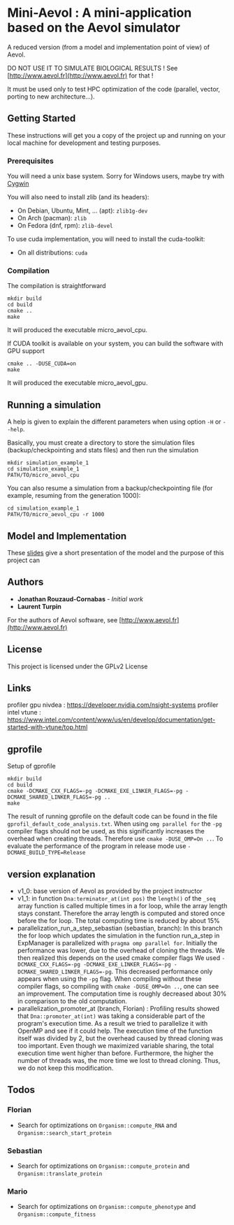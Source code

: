 # Mini-Aevol : A mini-application based on the Aevol simulator

A reduced version (from a model and implementation point of view) of Aevol.

DO NOT USE IT TO SIMULATE BIOLOGICAL RESULTS ! See [http://www.aevol.fr](http://www.aevol.fr) for that !

It must be used only to test HPC optimization of the code (parallel, vector, porting to new architecture...).

## Getting Started

These instructions will get you a copy of the project up and running on your local machine for development and testing purposes.

### Prerequisites
You will need a unix base system. Sorry for Windows users, maybe try with [Cygwin](http://www.cygwin.com/)

You will also need to install zlib (and its headers):
+ On Debian, Ubuntu, Mint, ... (apt): `zlib1g-dev`
+ On Arch (pacman): `zlib`
+ On Fedora (dnf, rpm): `zlib-devel`

To use cuda implementation, you will need to install the cuda-toolkit:
+ On all distributions: `cuda`

### Compilation

The compilation is straightforward
```
mkdir build
cd build
cmake ..
make
```
It will produced the executable micro_aevol_cpu.

If CUDA toolkit is available on your system, you can build the software with GPU support
```
cmake .. -DUSE_CUDA=on
make
```
It will produced the executable micro_aevol_gpu.

## Running a simulation

A help is given to explain the different parameters when using option `-H` or `--help`.

Basically, you must create a directory to store the simulation files (backup/checkpointing and stats files) and then run the simulation
```
mkdir simulation_example_1
cd simulation_example_1
PATH/TO/micro_aevol_cpu
```

You can also resume a simulation from a backup/checkpointing file (for example, resuming from the generation 1000):
```
cd simulation_example_1
PATH/TO/micro_aevol_cpu -r 1000
```

## Model and Implementation

These [slides](/presentation/slides.pdf) give a short presentation of the model and the purpose of this project can

## Authors

* **Jonathan Rouzaud-Cornabas** - *Initial work*
* **Laurent Turpin**

For the authors of Aevol software, see [http://www.aevol.fr](http://www.aevol.fr)

## License

This project is licensed under the GPLv2 License


## Links

profiler gpu nivdea : https://developer.nvidia.com/nsight-systems
profiler intel vtune : https://www.intel.com/content/www/us/en/develop/documentation/get-started-with-vtune/top.html 

## gprofile
Setup of gprofile
```
mkdir build 
cd build 
cmake -DCMAKE_CXX_FLAGS=-pg -DCMAKE_EXE_LINKER_FLAGS=-pg -DCMAKE_SHARED_LINKER_FLAGS=-pg ..
make
```
The result of running gprofile on the default code can be found in the file `gprofil_default_code_analysis.txt`.
When using `omg parallel for` the `-pg` compiler flags should not be used, as this significantly increases the overhead when creating threads.
Therefore use `cmake -DUSE_OMP=On ..`. To evaluate the performance of the program in release mode use `-DCMAKE_BUILD_TYPE=Release`


## version explanation
- v1_0: base version of Aevol as provided by the project instructor
- v1_1: in function `Dna:terminator_at(int pos)` the `length()` of the `_seq` array function is called multiple times in a for loop, while the array length stays constant. Therefore the array length is computed and stored once before the for loop. The total computing time is reduced by about 15%
- parallelization_run_a_step_sebastian (sebastian, branch): In this branch the for loop which updates the simulation in the function run_a_step in ExpManager is parallelized with `pragma omp parallel for`. Initially the performance was lower, due to the overhead of cloning the threads. We then realized this depends on the used cmake compiler flags We used `-DCMAKE_CXX_FLAGS=-pg -DCMAKE_EXE_LINKER_FLAGS=-pg -DCMAKE_SHARED_LINKER_FLAGS=-pg`. This decreased performance only appears when using the `-pg` flag. When compiling without these compiler flags, so compiling with `cmake -DUSE_OMP=On ..`, one can see an improvement. The computation time is roughly decreased about 30% in comparison to the old computation.
- parallelization_promoter_at (branch, Florian) : Profiling results showed that `Dna::promoter_at(int)` was taking a considerable part of
the program's execution time. As a result we tried to parallelize it with OpenMP and see if it could help. The execution time of the function itself was divided by 2, but the overhead caused by thread cloning was too important. Even though we maximized variable sharing, the total execution time went higher than before. Furthermore, the higher the number of threads was, the more time we lost to thread cloning.
Thus, we do not keep this modification.

## Todos

### Florian
* Search for optimizations on `Organism::compute_RNA` and `Organism::search_start_protein`

### Sebastian
* Search for optimizations on `Organism::compute_protein` and `Organism::translate_protein`

### Mario
* Search for optimizations on `Organism::compute_phenotype` and `Organism::compute_fitness`